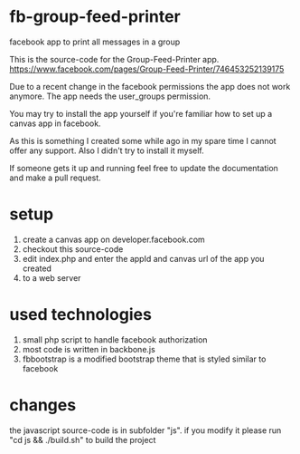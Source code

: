 # fb-group-feed-printer
facebook app to print all messages in a group


This is the source-code for the Group-Feed-Printer app.
https://www.facebook.com/pages/Group-Feed-Printer/746453252139175

Due to a recent change in the facebook permissions the app does not work anymore. The app needs the user_groups permission.

You may try to install the app yourself if you're familiar how to set up a
canvas app in facebook.

As this is something I created some while ago in my spare time I cannot offer any support.
Also I didn't try to install it myself.

If someone gets it up and running feel free to update the documentation and
make a pull request.

# setup

1. create a canvas app on developer.facebook.com
1. checkout this source-code
1. edit index.php and enter the appId and canvas url of the app you created
1. to a web server


# used technologies

1. small php script to handle facebook authorization
1. most code is written in backbone.js
1. fbbootstrap is a modified bootstrap theme that is styled similar to facebook

# changes

the javascript source-code is in subfolder "js".
if you modify it please run "cd js && ./build.sh" to build the project
